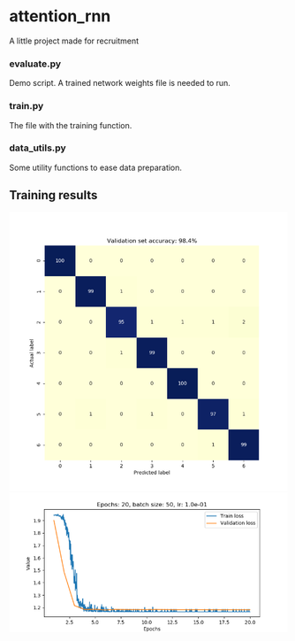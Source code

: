 # attention_rnn
A little project made for recruitment

### evaluate.py
Demo script. A trained network weights file is needed to run. 

### train.py
The file with the training function.

### data_utils.py
Some utility functions to ease data preparation.

## Training results
![Confusion matrix](https://github.com/Walusus/attention_rnn/blob/master/plots/conf_mat.png "Confusion matrix")
![Training report](https://github.com/Walusus/attention_rnn/blob/master/plots/train_report.png "Training report")
